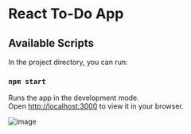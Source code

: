 # React To-Do App

## Available Scripts

In the project directory, you can run:

### `npm start`

Runs the app in the development mode.\
Open [http://localhost:3000](http://localhost:3000) to view it in your browser.

![image](https://github.com/kucsssss/todoapp_react/assets/117690564/a8a8e09c-b03c-4889-a8b0-ae0374e8e030)
